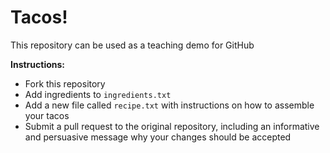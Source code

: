# Tacos!

This repository can be used as a teaching demo for GitHub

**Instructions:**

* Fork this repository
* Add ingredients to `ingredients.txt`
* Add a new file called `recipe.txt` with instructions on how to assemble your tacos
* Submit a pull request to the original repository, including an informative and 
persuasive message why your changes should be accepted
